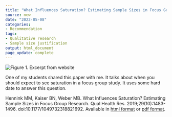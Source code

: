```yaml
---
title: "What Influences Saturation? Estimating Sample Sizes in Focus Group Research"
source: new
date: "2022-05-08"
categories:
- Recommendation
tags:
- Qualitative research
- Sample size justification
output: html_document
page_update: complete
---
```


![Figure 1. Excerpt from website](http://www.pmean.com/new-images/22/focus-group-saturation-01.png)

<div class="notes">

One of my students shared this paper with me. It talks about when you should expect to see saturation in a focus group study. It uses some hard date to answer this question.

Hennink MM, Kaiser BN, Weber MB. What Influences Saturation? Estimating Sample Sizes in Focus Group Research. Qual Health Res. 2019;29(10):1483-1496. doi:10.1177/1049732318821692. Available in [html format][hen1] or [pdf format][hen2].

[hen1]: https://www.ncbi.nlm.nih.gov/pmc/articles/PMC6635912/
[hen2]: https://www.ncbi.nlm.nih.gov/pmc/articles/PMC6635912/pdf/nihms-1031312.pdf

</div>
